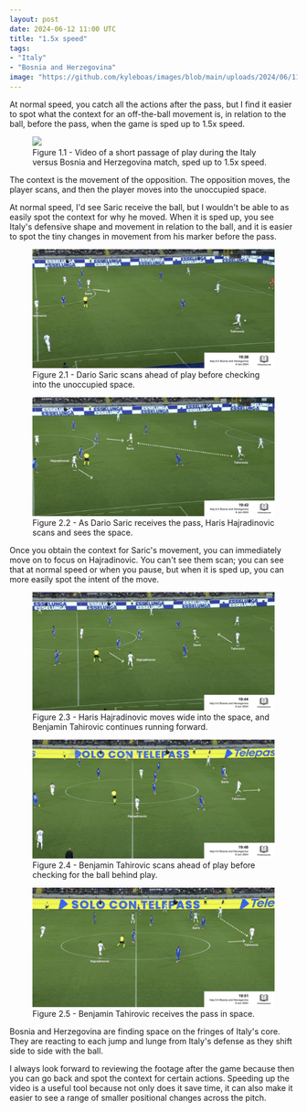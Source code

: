 ```yaml
---
layout: post
date: 2024-06-12 11:00 UTC
title: "1.5x speed"
tags:
- "Italy"
- "Bosnia and Herzegovina"
image: "https://github.com/kyleboas/images/blob/main/uploads/2024/06/11/Image-11Jun2024_16:50:48.png?raw=true"
---
```


At normal speed, you catch all the actions after the pass, but I find it easier to spot what the context for an off-the-ball movement is, in relation to the ball, before the pass, when the game is sped up to 1.5x speed. 

<!---more---> 

<figure>
    <img src="https://github.com/kyleboas/images/blob/main/uploads/2024/06/11/IMG_1617.gif?raw=true">
    <figcaption>Figure 1.1 - Video of a short passage of play during the Italy versus Bosnia and Herzegovina match, sped up to 1.5x speed.</figcaption>
</figure>

The context is the movement of the opposition. The opposition moves, the player scans, and then the player moves into the unoccupied space.

At normal speed, I'd see Saric receive the ball, but I wouldn't be able to as easily spot the context for why he moved. When it is sped up, you see Italy's defensive shape and movement in relation to the ball, and it is easier to spot the tiny changes in movement from his marker before the pass. 

<figure>
    <img src="https://github.com/kyleboas/images/blob/main/uploads/2024/06/11/Image-11Jun2024_16:50:47.png?raw=true">
    <figcaption>Figure 2.1 - Dario Saric scans ahead of play before checking into the unoccupied space.</figcaption>
</figure>

<figure>
    <img src="https://github.com/kyleboas/images/blob/main/uploads/2024/06/11/Image-11Jun2024_16:50:48.png?raw=true">
    <figcaption>Figure 2.2 - As Dario Saric receives the pass, Haris Hajradinovic scans and sees the space.</figcaption>
</figure>

Once you obtain the context for Saric's movement, you can immediately move on to focus on Hajradinovic. You can't see them scan; you can see that at normal speed or when you pause, but when it is sped up, you can more easily spot the intent of the move. 

<figure>
    <img src="https://github.com/kyleboas/images/blob/main/uploads/2024/06/11/Image-11Jun2024_16:50:50.png?raw=true">
    <figcaption>Figure 2.3 - Haris Hajradinovic moves wide into the space, and Benjamin Tahirovic continues running forward.</figcaption>
</figure>
<figure>
    <img src="https://github.com/kyleboas/images/blob/main/uploads/2024/06/11/Image-11Jun2024_16:50:52.png?raw=true">
    <figcaption>Figure 2.4 - Benjamin Tahirovic scans ahead of play before checking for the ball behind play.</figcaption>
</figure>
<figure>
    <img src="https://github.com/kyleboas/images/blob/main/uploads/2024/06/11/Image-11Jun2024_16:50:53.png?raw=true">
    <figcaption>Figure 2.5 - Benjamin Tahirovic receives the pass in space.</figcaption>
</figure>

Bosnia and Herzegovina are finding space on the fringes of Italy's core. They are reacting to each jump and lunge from Italy's defense as they shift side to side with the ball.

I always look forward to reviewing the footage after the game because then you can go back and spot the context for certain actions. Speeding up the video is a useful tool because not only does it save time, it can also make it easier to see a range of smaller positional changes across the pitch.